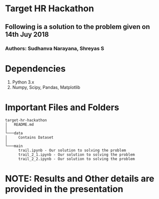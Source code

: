# Target HR Hackathon
## Following is a solution to the problem given on 14th Juy 2018
### Authors: Sudhanva Narayana, Shreyas S

# Dependencies

1.	Python 3.x 
2.	Numpy, Scipy, Pandas, Matplotlib 

# Important Files and Folders

```
target-hr-hackathon
│   README.md   
│
└───data
│     Contains Dataset
│   
└───main
      trail.ipynb - Our solution to solving the problem
      trail_2_1.ipynb - Our solution to solving the problem
      trail_2_2.ipynb - Our solution to solving the problem

```

# NOTE: Results and Other details are provided in the presentation


